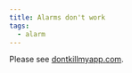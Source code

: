 ```yaml
---
title: Alarms don't work
tags:
  - alarm
---
```


Please see [dontkillmyapp.com](https://dontkillmyapp.com?app=Sleep%20as%20Android).


